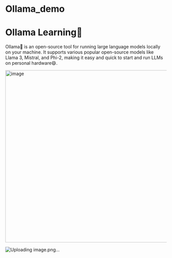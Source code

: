 # Ollama_demo
# Ollama Learning🌟
Ollama🦙 is an open-source tool for running large language models locally on your machine. It supports various popular open-source models like Llama 3, Mistral, and Phi-2, making it easy and quick to start and run LLMs on personal hardware😄.





<img width="536" alt="image" src="https://github.com/user-attachments/assets/e30be7fe-87e7-4efc-bfae-5e06ea7fafa2">

![Uploading image.png…]()
